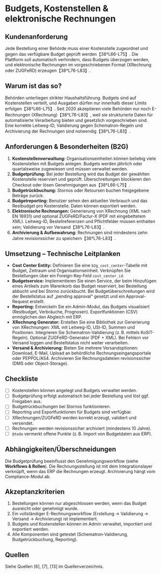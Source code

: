 # Budgets, Kostenstellen & elektronische Rechnungen

## Kundenanforderung

Jede Bestellung einer Behörde muss einer Kostenstelle zugeordnet und gegen das verfügbare Budget geprüft werden【38†L66-L75】.  Die Plattform soll automatisch verhindern, dass Budgets überzogen werden, und elektronische Rechnungen im vorgeschriebenen Format (XRechnung oder ZUGFeRD) erzeugen【38†L76-L83】.

## Warum ist das so?

Behörden unterliegen strikter Haushaltsführung.  Budgets sind auf Kostenstellen verteilt, und Ausgaben dürfen nur innerhalb dieser Limits erfolgen【38†L66-L75】.  Seit 2020 akzeptieren viele Behörden nur noch E-Rechnungen (XRechnung)【38†L76-L83】, weil sie strukturierte Daten für automatisierte Verarbeitung bieten und gesetzlich vorgeschrieben sind.  Eine korrekte Leitweg-ID, Validierung gegen Schematron-Regeln und Archivierung der Rechnungen sind notwendig【38†L76-L83】.

## Anforderungen & Besonderheiten (B2G)

1. **Kostenstellenverwaltung:** Organisationseinheiten können beliebig viele Kostenstellen mit Budgets anlegen.  Budgets werden jährlich oder quartalsweise zugewiesen und müssen verwaltet werden.
2. **Budgetprüfung:** Bei jeder Bestellung wird das Budget der gewählten Kostenstelle reserviert und geprüft.  Überschreitungen blockieren den Checkout oder lösen Genehmigungen aus【38†L66-L75】.
3. **Budgetrückbuchung:** Stornos oder Retoursen buchen freigegebene Beträge zurück.
4. **Budgetreporting:** Benutzer sehen den aktuellen Verbrauch und das Restbudget pro Kostenstelle.  Daten können exportiert werden.
5. **Elektronische Rechnungen:** Generierung von XRechnung (XML nach EN 16931) und optional ZUGFeRD/Factur-X (PDF mit eingebettetem XML).  Leitweg-ID, Bestellreferenzen und Pflichtfelder müssen enthalten sein; Validierung vor Versand【38†L76-L83】.
6. **Archivierung & Aufbewahrung:** Rechnungen sind mindestens zehn Jahre revisionssicher zu speichern【38†L76-L83】.

## Umsetzung – Technische Leitplanken

- **Cost Center Entity:** Definieren Sie eine `b2g_cost_center`-Tabelle mit Budget, Zeitraum und Organisationseinheit.  Verknüpfen Sie Bestellungen über ein Foreign-Key-Feld `cost_center_id`.
- **Budgetservice:** Implementieren Sie einen Service, der beim Hinzufügen eines Artikels zum Warenkorb das Budget reserviert, bei Bestellung abbucht und bei Storno zurückbucht.  Bei Budgetüberschreitungen wird der Bestellstatus auf „pending approval“ gesetzt und ein Approval-Request erstellt.
- **Reporting:** Entwickeln Sie ein Admin-Modul, das Budgets visualisiert (Restbudget, Verbräuche, Prognosen).  Exportfunktionen (CSV) ermöglichen den Abgleich mit ERP.
- **XRechnung Generator:** Erstellen Sie eine Bibliothek zur Generierung von XRechnungen: XML mit Leitweg-ID, USt-ID, Summen und Positionen.  Integrieren Sie Schematron-Validierung (z. B. mittels KoSIT-Regeln).  Optional ZUGFeRD-Generator (PDF + XML).  Bei Fehlern vor Versand loggen und Bestellstatus nicht weiter verarbeiten.
- **Versand & Archivierung:** Bieten Sie mehrere Versandoptionen: Download, E-Mail, Upload an behördliche Rechnungseingangsportale oder PEPPOL/AS4.  Archivieren Sie Rechnungsdateien revisionssicher (DMS oder Object-Storage).

## Checkliste

- [ ] Kostenstellen können angelegt und Budgets verwaltet werden.
- [ ] Budgetprüfung erfolgt automatisch bei jeder Bestellung und löst ggf. Freigaben aus.
- [ ] Budgetrückbuchungen bei Stornos funktionieren.
- [ ] Reporting und Exportfunktionen für Budgets sind verfügbar.
- [ ] XRechnungen/ZUGFeRD werden korrekt erzeugt, validiert und versendet.
- [ ] Rechnungen werden revisionssicher archiviert (mindestens 10 Jahre).
- [ ] `@todo` vermerkt offene Punkte (z. B. Import von Budgetdaten aus ERP).

## Abhängigkeiten/Überschneidungen

Die Budgetprüfung beeinflusst den Genehmigungsworkflow (siehe **Workflows & Rollen**).  Die Rechnungsstellung ist mit dem Integrationslayer verknüpft, wenn das ERP die Rechnungen erzeugt.  Archivierung hängt vom Compliance-Modul ab.

## Akzeptanzkriterien

1. Bestellungen können nur abgeschlossen werden, wenn das Budget ausreicht oder genehmigt wurde.
2. Ein vollständiger E-Rechnungsworkflow (Erstellung → Validierung → Versand → Archivierung) ist implementiert.
3. Budgets und Kostenstellen können im Admin verwaltet, importiert und exportiert werden.
4. Alle Komponenten sind getestet (Schematron-Validierung, Budgetrückbuchung, Reporting).

## Quellen

Siehe Quellen [6], [7], [13] im Quellenverzeichnis.
